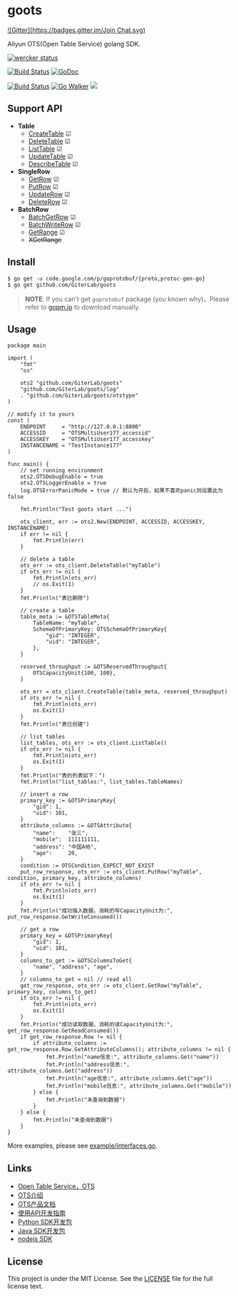 goots
=====
[![Gitter](https://badges.gitter.im/Join Chat.svg)](https://gitter.im/GiterLab/goots?utm_source=badge&utm_medium=badge&utm_campaign=pr-badge&utm_content=badge)

Aliyun OTS(Open Table Service) golang SDK.

[![wercker status](https://app.wercker.com/status/08d83208aa0215a6d6a0383b9b77b81d/m "wercker status")](https://app.wercker.com/project/bykey/08d83208aa0215a6d6a0383b9b77b81d)

[![Build Status](https://travis-ci.org/GiterLab/goots.svg?branch=master)](https://travis-ci.org/GiterLab/goots)
[![GoDoc](http://godoc.org/github.com/GiterLab/goots?status.svg)](http://godoc.org/github.com/GiterLab/goots)

[![Build Status](https://drone.io/github.com/GiterLab/goots/status.png)](https://drone.io/github.com/GiterLab/goots/latest)
[![Go Walker](http://gowalker.org/api/v1/badge)](http://gowalker.org/github.com/GiterLab/goots)
[![](http://gocover.io/_badge/github.com/GiterLab/goots)](http://gocover.io/github.com/GiterLab/goots)

## Support API
- **Table**
	- [CreateTable](https://github.com/GiterLab/goots/blob/master/doc/goots-doc/CreateTable.md) ☑
	- [DeleteTable](https://github.com/GiterLab/goots/blob/master/doc/goots-doc/DeleteTable.md) ☑
	- [ListTable](https://github.com/GiterLab/goots/blob/master/doc/goots-doc/ListTable.md) ☑
	- [UpdateTable](https://github.com/GiterLab/goots/blob/master/doc/goots-doc/UpdateTable.md) ☑
	- [DescribeTable](https://github.com/GiterLab/goots/blob/master/doc/goots-doc/DescribeTable.md) ☑
- **SingleRow**
	- [GetRow](https://github.com/GiterLab/goots/blob/master/doc/goots-doc/GetRow.md) ☑
	- [PutRow](https://github.com/GiterLab/goots/blob/master/doc/goots-doc/PutRow.md) ☑
	- [UpdateRow](https://github.com/GiterLab/goots/blob/master/doc/goots-doc/UpdateRow.md) ☑
	- [DeleteRow](https://github.com/GiterLab/goots/blob/master/doc/goots-doc/DeleteRow.md) ☑
- **BatchRow**
	- [BatchGetRow](https://github.com/GiterLab/goots/blob/master/doc/goots-doc/BatchGetRow.md) ☑
	- [BatchWriteRow](https://github.com/GiterLab/goots/blob/master/doc/goots-doc/BatchWriteRow.md) ☑
	- [GetRange](https://github.com/GiterLab/goots/blob/master/doc/goots-doc/GetRange.md) ☑
	- <del>XGetRange</del>

## Install

	$ go get -u code.google.com/p/goprotobuf/{proto,protoc-gen-go}
	$ go get github.com/GiterLab/goots
> **NOTE**: If you can't get `goprotobuf` package (you known why)，Please refer to [gopm.io](http://gopm.io/download) to download manually.

## Usage

	package main
	
	import (
		"fmt"
		"os"
	
		ots2 "github.com/GiterLab/goots"
		"github.com/GiterLab/goots/log"
		. "github.com/GiterLab/goots/otstype"
	)
	
	// modify it to yours
	const (
		ENDPOINT     = "http://127.0.0.1:8800"
		ACCESSID     = "OTSMultiUser177_accessid"
		ACCESSKEY    = "OTSMultiUser177_accesskey"
		INSTANCENAME = "TestInstance177"
	)
	
	func main() {
		// set running environment
		ots2.OTSDebugEnable = true
		ots2.OTSLoggerEnable = true
		log.OTSErrorPanicMode = true // 默认为开启，如果不喜欢panic则设置此为false
	
		fmt.Println("Test goots start ...")
	
		ots_client, err := ots2.New(ENDPOINT, ACCESSID, ACCESSKEY, INSTANCENAME)
		if err != nil {
			fmt.Println(err)
		}
	
		// delete a table
		ots_err := ots_client.DeleteTable("myTable")
		if ots_err != nil {
			fmt.Println(ots_err)
			// os.Exit(1)
		}
		fmt.Println("表已删除")
	
		// create a table
		table_meta := &OTSTableMeta{
			TableName: "myTable",
			SchemaOfPrimaryKey: OTSSchemaOfPrimaryKey{
				"gid": "INTEGER",
				"uid": "INTEGER",
			},
		}
	
		reserved_throughput := &OTSReservedThroughput{
			OTSCapacityUnit{100, 100},
		}
	
		ots_err = ots_client.CreateTable(table_meta, reserved_throughput)
		if ots_err != nil {
			fmt.Println(ots_err)
			os.Exit(1)
		}
		fmt.Println("表已创建")
	
		// list tables
		list_tables, ots_err := ots_client.ListTable()
		if ots_err != nil {
			fmt.Println(ots_err)
			os.Exit(1)
		}
		fmt.Println("表的列表如下：")
		fmt.Println("list_tables:", list_tables.TableNames)

		// insert a row
		primary_key := &OTSPrimaryKey{
			"gid": 1,
			"uid": 101,
		}
		attribute_columns := &OTSAttribute{
			"name":    "张三",
			"mobile":  111111111,
			"address": "中国A地",
			"age":     20,
		}
		condition := OTSCondition_EXPECT_NOT_EXIST
		put_row_response, ots_err := ots_client.PutRow("myTable", condition, primary_key, attribute_columns)
		if ots_err != nil {
			fmt.Println(ots_err)
			os.Exit(1)
		}
		fmt.Println("成功插入数据，消耗的写CapacityUnit为:", put_row_response.GetWriteConsumed())

		// get a row
		primary_key = &OTSPrimaryKey{
			"gid": 1,
			"uid": 101,
		}
		columns_to_get := &OTSColumnsToGet{
			"name", "address", "age",
		}
		// columns_to_get = nil // read all
		get_row_response, ots_err := ots_client.GetRow("myTable", primary_key, columns_to_get)
		if ots_err != nil {
			fmt.Println(ots_err)
			os.Exit(1)
		}
		fmt.Println("成功读取数据，消耗的读CapacityUnit为:", get_row_response.GetReadConsumed())
		if get_row_response.Row != nil {
			if attribute_columns := get_row_response.Row.GetAttributeColumns(); attribute_columns != nil {
				fmt.Println("name信息:", attribute_columns.Get("name"))
				fmt.Println("address信息:", attribute_columns.Get("address"))
				fmt.Println("age信息:", attribute_columns.Get("age"))
				fmt.Println("mobile信息:", attribute_columns.Get("mobile"))
			} else {
				fmt.Println("未查询到数据")
			}
		} else {
			fmt.Println("未查询到数据")
		}
	}

More examples, please see [example/interfaces.go](https://github.com/GiterLab/goots/blob/master/example/interfaces.go).

## Links
- [Open Table Service，OTS](http://www.aliyun.com/product/ots)
- [OTS介绍](http://help.aliyun.com/list/11115779.html?spm=5176.383723.9.2.RYJAsQ)
- [OTS产品文档](http://oss.aliyuncs.com/aliyun_portal_storage/help/ots/OTS%20User%20Guide_Protobuf%20API%202%200%20Reference.pdf?spm=5176.383723.9.7.RYJAsQ&file=OTS%20User%20Guide_Protobuf%20API%202%200%20Reference.pdf)
- [使用API开发指南](http://help.aliyun.com/view/11108328_13761831.html?spm=5176.383723.9.6.RYJAsQ)
- [Python SDK开发包](http://oss.aliyuncs.com/aliyun_portal_storage/help/ots/ots_python_sdk_2.0.2.zip?spm=5176.383723.9.8.RYJAsQ&file=ots_python_sdk_2.0.2.zip)
- [Java SDK开发包](http://oss.aliyuncs.com/aliyun_portal_storage/help/ots/aliyun-openservices-OTS-2.0.4.zip?spm=5176.383723.9.9.RYJAsQ&file=aliyun-openservices-OTS-2.0.4.zip)
- [nodejs SDK](https://github.com/alibaba/ots)

## License

This project is under the MIT License. See the [LICENSE](https://github.com/GiterLab/goots/blob/master/LICENSE) file for the full license text.